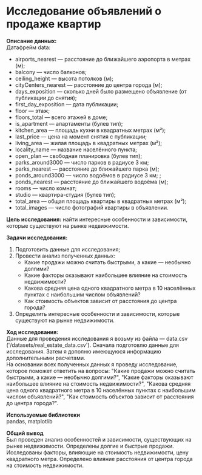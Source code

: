 # Исследование объявлений о продаже квартир

**Описание данных:**  
Датафрейм data:   
* airports_nearest — расстояние до ближайшего аэропорта в метрах (м);  
* balcony — число балконов;  
* ceiling_height — высота потолков (м);  
* cityCenters_nearest — расстояние до центра города (м);  
* days_exposition — сколько дней было размещено объявление (от публикации до снятия);  
* first_day_exposition — дата публикации;  
* floor — этаж;  
* floors_total — всего этажей в доме;  
* is_apartment — апартаменты (булев тип);  
* kitchen_area — площадь кухни в квадратных метрах (м²);  
* last_price — цена на момент снятия с публикации;  
* living_area — жилая площадь в квадратных метрах (м²);  
* locality_name — название населённого пункта;  
* open_plan — свободная планировка (булев тип);  
* parks_around3000 — число парков в радиусе 3 км;  
* parks_nearest — расстояние до ближайшего парка (м);  
* ponds_around3000 — число водоёмов в радиусе 3 км;  ;  
* ponds_nearest — расстояние до ближайшего водоёма (м);  
* rooms — число комнат;  
* studio — квартира-студия (булев тип);  
* total_area — общая площадь квартиры в квадратных метрах (м²);  
* total_images — число фотографий квартиры в объявлении.

**Цель исследования:** найти интересные особенности и зависимости, которые существуют на рынке недвижимости.

**Задачи исследования:**  
1. Подготовить данные для исследования;   
2. Провести анализ полученных данных:  
    * Какие продажи можно считать быстрыми, а какие — необычно долгими?  
    * Какие факторы оказывают наибольшее влияние на стоимость недвижимости?  
    * Какова средняя цена одного квадратного метра в 10 населённых пунктах с наибольшим числом объявлений?  
    * Как стоимость объектов зависит от расстояния до центра города?  
3. Определить интересные особенности и зависимости, которые существуют на рынке недвижимости.

**Ход исследования:**  
Данные для проведения исследования я возьму из файла — data.csv ('/datasets/real_estate_data.csv').
Сначала подготовлю данные для исследования. Затем я дополню имеющуюся информацию дополнительными расчетами.  
На основании всех полученных данных я проведу исследование, которое поможет ответить на вопросы: "Какие продажи можно считать быстрыми, а какие — необычно долгими?", "Какие факторы оказывают наибольшее влияние на стоимость недвижимости?", "Какова средняя цена одного квадратного метра в 10 населённых пунктах с наибольшим числом объявлений?", "Как стоимость объектов зависит от расстояния до центра города?".
  
**Используемые библиотеки**  
pandas, matplotlib

**Общий вывод**  
Был проведен анализ особенностей и зависимости, существующих на рынке недвижимости. Определены долгие и быстрые продажи. Исследованы факторы, влияющие на стоимость недвижимости, цену квадратного метра. Определено влияние расстояния от центра города на стоимость недвижимости.